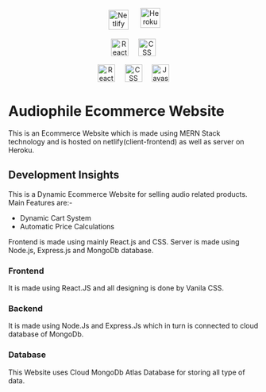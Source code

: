 <p align="center">
    <a href="https://app.netlify.com/sites/audiophile-mern-website/deploys"><img src="https://api.netlify.com/api/v1/badges/0b56be5c-433d-4336-a8f1-1bad18583fa9/deploy-status" alt="Netlify" height="40" style="vertical-align:top; margin:4px"></a>
  &nbsp; &nbsp; 
  <a href="https://www.heroku.com/"><img src="https://img.shields.io/badge/-Heroku Hosted-8C6DB1?style=flat&logo=heroku&logoColor=FFFFFF" alt="Heroku" height="40"></a>
</p>

<p align="center">
  <img src="https://img.shields.io/badge/-Reactjs-fafafa?style=for-the-badge&logo=react&logoColor=blue" alt="Reactjs" height="35">
  &nbsp; &nbsp; 
  <img src="https://img.shields.io/badge/-CSS3-1572B6?style=for-the-badge&logo=css3" alt="CSS" height="35">
</p>

<p align="center">
  <img src="https://img.shields.io/badge/-Node.js-0ead1d?style=for-the-badge&logo=nodedotjs&logoColor=black" alt="Reactjs" height="35">
  &nbsp; &nbsp; 
  <img src="https://img.shields.io/badge/-express.js-red?style=for-the-badge&logo=express" alt="CSS" height="35">
  &nbsp; &nbsp; 
  <img src="https://img.shields.io/badge/-mongodb-black?style=for-the-badge&logo=mongodb" alt="Javascript" height="35">
</p>

# Audiophile Ecommerce Website
This is an Ecommerce Website which is made using MERN Stack technology and is hosted on netlify(client-frontend) as well as server on Heroku.

## Development Insights
This is a Dynamic Ecommerce Website for selling audio related products. Main Features are:-
 - Dynamic Cart System
 - Automatic Price Calculations

Frontend is made using mainly React.js and CSS. Server is made using Node.js, Express.js and MongoDb database.

### Frontend
It is made using React.JS and all designing is done by Vanila CSS.

### Backend
It is made using Node.Js and Express.Js which in turn is connected to cloud database of MongoDb.

### Database
This Website uses Cloud MongoDb Atlas Database for storing all type of data.
